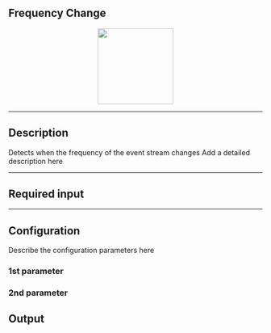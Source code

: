 <!--
  ~ Licensed to the Apache Software Foundation (ASF) under one or more
  ~ contributor license agreements.  See the NOTICE file distributed with
  ~ this work for additional information regarding copyright ownership.
  ~ The ASF licenses this file to You under the Apache License, Version 2.0
  ~ (the "License"); you may not use this file except in compliance with
  ~ the License.  You may obtain a copy of the License at
  ~
  ~    http://www.apache.org/licenses/LICENSE-2.0
  ~
  ~ Unless required by applicable law or agreed to in writing, software
  ~ distributed under the License is distributed on an "AS IS" BASIS,
  ~ WITHOUT WARRANTIES OR CONDITIONS OF ANY KIND, either express or implied.
  ~ See the License for the specific language governing permissions and
  ~ limitations under the License.
  ~
  -->
## Frequency Change

<p align="center"> 
    <img src="icon.png" width="150px;" class="pe-image-documentation"/>
</p>

***

## Description

Detects when the frequency of the event stream changes
Add a detailed description here

***

## Required input


***

## Configuration

Describe the configuration parameters here

### 1st parameter


### 2nd parameter

## Output